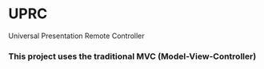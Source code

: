 # UPRC
Universal Presentation Remote Controller

### This project uses the traditional MVC (Model-View-Controller)
